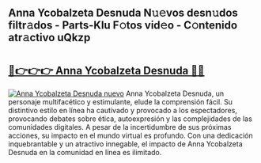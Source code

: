 ## Anna Ycobalzeta Desnuda N𝚞𝚎vos desn𝚞dos filtr𝚊dos - Parts-KIu F𝚘tos vid𝚎o - C𝚘ntenido atr𝚊ctivo uQkzp

# <h2><a href="http://mb5ztu.tromn.icu/?c=Anna+Ycobalzeta+Desnuda">🔗👉👉👉 Anna Ycobalzeta Desnuda 🔗🔗</a></h2>

[![Anna Ycobalzeta Desnuda nuevo](https://i.imgur.com/pEAQMta.gif)](http://mb5ztu.tromn.icu/?c=Anna+Ycobalzeta+Desnuda)
Anna Ycobalzeta Desnuda, un personaje multifacético y estimulante, elude la comprensión fácil. Su distintivo estilo en línea ha cautivado y provocado a los espectadores, provocando debates sobre ética, autoexpresión y las complejidades de las comunidades digitales. A pesar de la incertidumbre de sus próximas acciones, su impacto en el mundo virtual es profundo. Con una dedicación inquebrantable y un atractivo innegable, el impacto de Anna Ycobalzeta Desnuda en la comunidad en línea es ilimitado.

